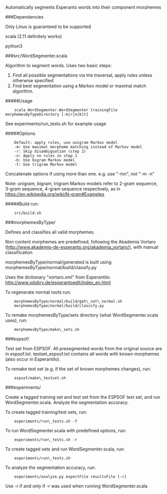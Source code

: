 Automatically segments Esperanto words into their component morphemes

###Dependencies

Only Linux is guaranteed to be supported

scala (2.11 definitely works)

python3

###src/WordSegmenter.scala

Algorithm to segment words. Uses two basic steps:

1. Find all possible segmentations via trie traversal, apply rules unless otherwise specified
2. Find best segmentation using a Markov model or maximal match algorithm. 

#####Usage
```
    scala WordSegmenter.WordSegmenter trainingFile morphemesByTypeDirectory [-m|r|n|b|t]
```

See experiments/run\_tests.sh for example usage

#####Options
```
    Default: apply rules, use unigram Markov model
    -m: Use maximal morpheme matching instead of Markov model
    -r: Skip disambiguation (step 2)
    -n: Apply no rules in step 1
    -b: Use bigram Markov model
    -t: Use trigram Markov model
```

Concatenate options if using more than one. e.g. use "-mn", not "-m -n"

Note: unigram, bigram, trigram Markov models refer to 2-gram sequence, 3-gram sequence, 4-gram sequence respectively, as in https://en.wikipedia.org/wiki/N-gram#Examples

#####Build
run:
```
    src/build.sh
```

###morphemesByType/

Defines and classifies all valid morphemes.

Non content morphemes are predefined, following the Akademia Vortaro (http://www.akademio-de-esperanto.org/akademia_vortaro/), with manual classification

morphemesByType/normal/generated is built using morphemesByType/normal/build/classify.py

Uses the dictionary "vortaro.xml" from Esperantilo: http://www.xdobry.de/esperantoedit/index_en.html

To regenerate normal roots run:
```
    morphemesByType/normal/build/get\_not\_normal.sh
    morphemesByType/normal/build/classify.py
```

To remake morphemesByType/sets directory (what WordSegmenter.scala uses), run:
```
    morphemesByType/make\_sets.sh
```

###espsof/

Test set from ESPSOF. All presegmented words from the original source are in espsof.txt. testset\_espsof.txt contains all words with known morphemes (also occur in Esperantilo).

To remake test set (e.g. if the set of known morphemes changes), run:
```
    espsof/make\_testset.sh
```

###experiments/

Create a tagged training set and test set from the ESPSOF test set, and run WordSegmenter.scala. Analyze the segmentation accuracy.

To create tagged training/test sets, run:
```
    experiments/run\_tests.sh -f
```

To run WordSegmenter.scala with predefined options, run:
```
    experiments/run\_tests.sh -r
```

To create tagged sets and run WordSegmenter.scala, run:
```
    experiments/run\_tests.sh
```

To analyze the segmentation accuracy, run:
```
    experiments/analyze.py expectFile resultsFile [-r]
```
Use -r if and only if -r was used when running WordSegmenter.scala
